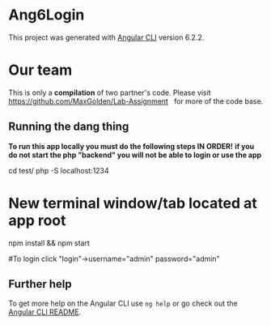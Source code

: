 # Ang6Login
This project was generated with [Angular CLI](https://github.com/angular/angular-cli) version 6.2.2.

#

# Our team
This is only a **compilation** of two partner's code. Please visit
https://github.com/MaxGolden/Lab-Assignment
&nbsp; for more of the code base. 

## Running the dang thing
**To run this app locally you must do the following steps IN ORDER!**
**if you do not start the php "backend" you will not be able to login or use the app**

cd test/
php -S localhost:1234


# New terminal window/tab located at app root
npm install && npm start

#To login
click "login"->username="admin" password="admin"

## Further help

To get more help on the Angular CLI use `ng help` or go check out the [Angular CLI README](https://github.com/angular/angular-cli/blob/master/README.md).
